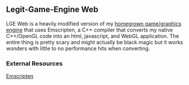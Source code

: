 ## Legit-Game-Engine Web

LGE Web is a heavily modified version of my [homegrown game/graphics engine](https://github.com/brock-eng/Legit-Game-Engine) that uses Emscripten, a C++ compiler that converts my native C++/OpenGL code into an html, javascript, and WebGL application.  The entire thing is pretty scary and might actually be black magic but it works wonders with little to no performance hits when converting.

### External Resources

[Emscripten](https://emscripten.org/)
